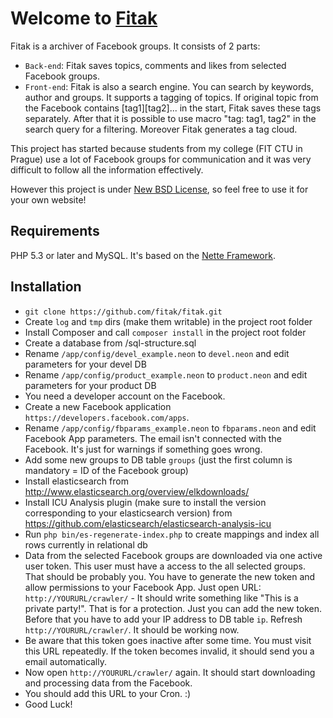 Welcome to [Fitak](http://www.fitak.cz)
=======================================

Fitak is a archiver of Facebook groups. It consists of 2 parts:

- `Back-end`: Fitak saves topics, comments and likes from selected Facebook groups.
- `Front-end`: Fitak is also a search engine. You can search by keywords, author and
	groups. It supports a tagging of topics. If original topic from the Facebook contains [tag1][tag2]...
	in the start, Fitak saves these tags separately. After that it is possible to use macro "tag: tag1, tag2"
	in the search query for a filtering. Moreover Fitak generates a tag cloud.

This project has started because students from my college (FIT CTU in Prague) use a lot of Facebook
groups for communication and it was very difficult to follow all the information effectively.

However this project is under [New BSD License](http://en.wikipedia.org/wiki/BSD_licenses#3-clause_license_.28.22New_BSD_License.22_or_.22Modified_BSD_License.22.29), so feel free to use it for your own website!

Requirements
------------
PHP 5.3 or later and MySQL. It's based on the [Nette Framework](https://github.com/nette/nette).

Installation
------------
- `git clone https://github.com/fitak/fitak.git`
- Create `log` and `tmp` dirs (make them writable) in the project root folder
- Install Composer and call `composer install` in the project root folder
- Create a database from /sql-structure.sql
- Rename `/app/config/devel_example.neon` to `devel.neon` and edit parameters for your devel DB
- Rename `/app/config/product_example.neon` to `product.neon` and edit parameters for your product DB
- You need a developer account on the Facebook.
- Create a new Facebook application `https://developers.facebook.com/apps`.
- Rename `/app/config/fbparams_example.neon` to `fbparams.neon` and edit Facebook App parameters. The
	email isn't connected with the Facebook. It's just for warnings if something goes wrong.
- Add some new groups to DB table `groups` (just the first column is mandatory = ID of the Facebook group)
- Install elasticsearch from http://www.elasticsearch.org/overview/elkdownloads/
- Install ICU Analysis plugin (make sure to install the version corresponding to your elasticsearch version)
	from https://github.com/elasticsearch/elasticsearch-analysis-icu
- Run `php bin/es-regenerate-index.php` to create mappings and index all rows currently in relational db
- Data from the selected Facebook groups are downloaded via one active user token. This user must have a
	access to the all selected groups. That should be probably you. You have to generate the new token
	and allow permissions to your Facebook App. Just open URL: `http://YOURURL/crawler/` - It should write
	something like "This is a private party!". That is for a protection. Just you can add the new token.
	Before that you have to add your IP address to DB table `ip`. Refresh `http://YOURURL/crawler/`. It should
	be working now.
- Be aware that this token goes inactive after some time. You must visit this URL repeatedly. If the token
	becomes invalid, it should send you a email automatically.
- Now open `http://YOURURL/crawler/` again. It should start downloading and processing data from the Facebook.
- You should add this URL to your Cron. :)
- Good Luck!
